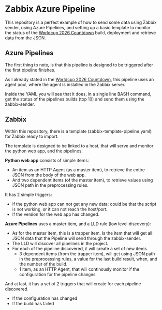 # Zabbix Azure Pipeline

This repository is a perfect example of how to send some data using Zabbix sender, using Azure Pipelines, and setting up a basic template to monitor the status of the [Worldcup 2026 Countdown](https://github.com/zingaya/worldcup2026) build, deployment and retrieve data from the JSON.

## Azure Pipelines

The first thing to note, is that this pipeline is designed to be triggered after the first pipeline finishes.

As I already stated in the [Worldcup 2026 Countdown](https://github.com/zingaya/worldcup2026), this pipeline uses an agent pool, where the agent is installed in the Zabbix server.

Inside the YAML you will see that it does, in a single line BASH command, get the status of the pipelines builds (top 10) and send them using the zabbix-sender.

## Zabbix

Within this repository, there is a template (zabbix-template-pipeline.yaml) for Zabbix ready to import.

The template is designed to be linked to a host, that will serve and monitor the python web app, and the pipelines.

**Python web app** consists of simple items:
- An item as an HTTP Agent (as a master item), to retrieve the entire JSON from the body of the web app.
- And two dependent items (of the master item), to retrieve values using JSON path in the preprocessing rules.

It has 2 simple triggers:
- If the python web app can not get any new data; could be that the script is not working, or it can not reach the host/port.
- If the version for the web app has changed.

**Azure Pipelines** uses a master item, and a LLD rule (low level discovery):
- As for the master item, this is a trapper item. Is the item that will get all JSON data that the Pipeline will send through the zabbix-sender.
- The LLD will discover all pipelines in the project.
- For each of the pipeline discovered, it will create a set of new items
  - 3 dependent items (from the trapper item), will get using JSON path in the preprocessing rules, a value for the last build result, when, and the number of the build.
  - 1 item, as an HTTP Agent, that will continously monitor if the configuration for the pipeline changes

And at last, it has a set of 2 triggers that will create for each pipeline discovered.
- If the configuration has changed
- If the build has failed
